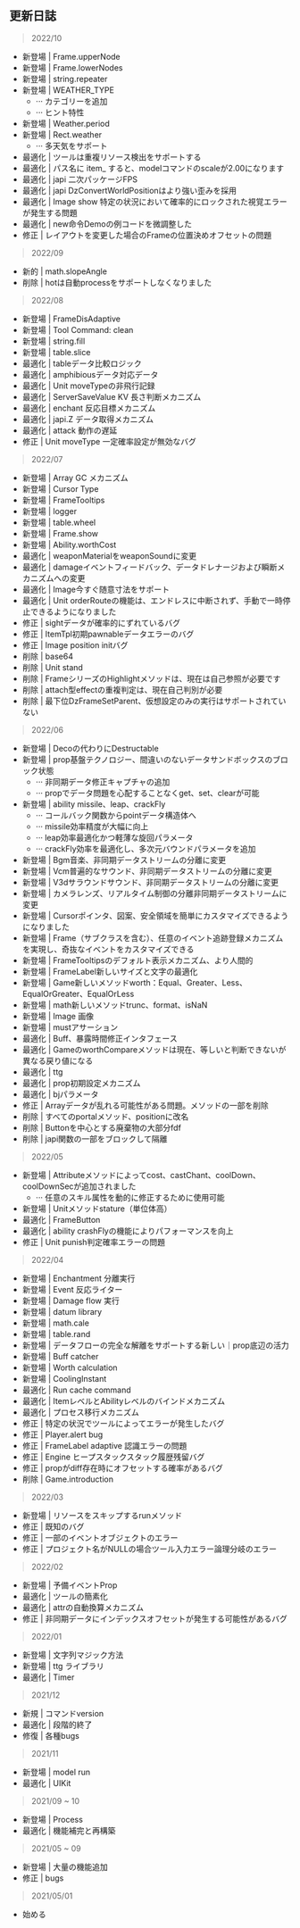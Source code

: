 ## 更新日誌

> 2022/10

* 新登場 | Frame.upperNode
* 新登場 | Frame.lowerNodes
* 新登場 | string.repeater
* 新登場 | WEATHER_TYPE
    * ··· カテゴリーを追加
    * ··· ヒント特性
* 新登場 | Weather.period
* 新登場 | Rect.weather
    * ··· 多天気をサポート
* 最適化 | ツールは重複リソース検出をサポートする
* 最適化 | パス名に item_ すると、modelコマンドのscaleが2.00になります
* 最適化 | japi 二次パッケージFPS
* 最適化 | japi DzConvertWorldPositionはより強い歪みを採用
* 最適化 | Image show 特定の状況において確率的にロックされた視覚エラーが発生する問題
* 最適化 | new命令Demoの例コードを微調整した
* 修正 | レイアウトを変更した場合のFrameの位置決めオフセットの問題

> 2022/09

* 新的 | math.slopeAngle
* 削除 | hotは自動processをサポートしなくなりました

> 2022/08

* 新登場 | FrameDisAdaptive
* 新登場 | Tool Command: clean
* 新登場 | string.fill
* 新登場 | table.slice
* 最適化 | tableデータ比較ロジック
* 最適化 | amphibiousデータ対応データ
* 最適化 | Unit moveTypeの非飛行記録
* 最適化 | ServerSaveValue KV 長さ判断メカニズム
* 最適化 | enchant 反応目標メカニズム
* 最適化 | japi.Z データ取得メカニズム
* 最適化 | attack 動作の遅延
* 修正 | Unit moveType 一定確率設定が無効なバグ

> 2022/07

* 新登場 | Array GC メカニズム
* 新登場 | Cursor Type
* 新登場 | FrameTooltips
* 新登場 | logger
* 新登場 | table.wheel
* 新登場 | Frame.show
* 新登場 | Ability.worthCost
* 最適化 | weaponMaterialをweaponSoundに変更
* 最適化 | damageイベントフィードバック、データドレナージおよび瞬断メカニズムへの変更
* 最適化 | Image今すぐ随意寸法をサポート
* 最適化 | Unit orderRouteの機能は、エンドレスに中断されず、手動で一時停止できるようになりました
* 修正 | sightデータが確率的にずれているバグ
* 修正 | ItemTpl初期pawnableデータエラーのバグ
* 修正 | Image position initバグ
* 削除 | base64
* 削除 | Unit stand
* 削除 | FrameシリーズのHighlightメソッドは、現在は自己参照が必要です
* 削除 | attach型effectの重複判定は、現在自己判別が必要
* 削除 | 最下位DzFrameSetParent、仮想設定のみの実行はサポートされていない

> 2022/06

* 新登場 | Decoの代わりにDestructable
* 新登場 | prop基盤テクノロジー、間違いのないデータサンドボックスのブロック状態
    * ··· 非同期データ修正キャプチャの追加
    * ··· propでデータ問題を心配することなくget、set、clearが可能
* 新登場 | ability missile、leap、crackFly
    * ··· コールバック関数からpointデータ構造体へ
    * ··· missile効率精度が大幅に向上
    * ··· leap効率最適化かつ軽薄な旋回パラメータ
    * ··· crackFly効率を最適化し、多次元バウンドパラメータを追加
* 新登場 | Bgm音楽、非同期データストリームの分離に変更
* 新登場 | Vcm普遍的なサウンド、非同期データストリームの分離に変更
* 新登場 | V3dサラウンドサウンド、非同期データストリームの分離に変更
* 新登場 | カメラレンズ、リアルタイム制御の分離非同期データストリームに変更
* 新登場 | Cursorポインタ、図案、安全領域を簡単にカスタマイズできるようになりました
* 新登場 | Frame（サブクラスを含む）、任意のイベント追跡登録メカニズムを実現し、奇抜なイベントをカスタマイズできる
* 新登場 | FrameTooltipsのデフォルト表示メカニズム、より人間的
* 新登場 | FrameLabel新しいサイズと文字の最適化
* 新登場 | Game新しいメソッドworth：Equal、Greater、Less、EqualOrGreater、EqualOrLess
* 新登場 | math新しいメソッドtrunc、format、isNaN
* 新登場 | Image 画像
* 新登場 | mustアサーション
* 最適化 | Buff、暴露時間修正インタフェース
* 最適化 | GameのworthCompareメソッドは現在、等しいと判断できないが異なる戻り値になる
* 最適化 | ttg
* 最適化 | prop初期設定メカニズム
* 最適化 | bjパラメータ
* 修正 | Arrayデータが乱れる可能性がある問題。メソッドの一部を削除
* 削除 | すべてのportalメソッド、positionに改名
* 削除 | Buttonを中心とする廃棄物の大部分fdf
* 削除 | japi関数の一部をブロックして隔離

> 2022/05

* 新登場 | Attributeメソッドによってcost、castChant、coolDown、coolDownSecが追加されました
    * ··· 任意のスキル属性を動的に修正するために使用可能
* 新登場 | Unitメソッドstature（単位体高）
* 最適化 | FrameButton
* 最適化 | ability crashFlyの機能によりパフォーマンスを向上
* 修正 | Unit punish判定確率エラーの問題

> 2022/04

* 新登場 | Enchantment 分離実行
* 新登場 | Event 反応ライター
* 新登場 | Damage flow 実行
* 新登場 | datum library
* 新登場 | math.cale
* 新登場 | table.rand
* 新登場 | データフローの完全な解離をサポートする新しい｜prop底辺の活力
* 新登場 | Buff catcher
* 新登場 | Worth calculation
* 新登場 | CoolingInstant
* 最適化 | Run cache command
* 最適化 | ItemレベルとAbilityレベルのバインドメカニズム
* 最適化 | プロセス移行メカニズム
* 修正 | 特定の状況でツールによってエラーが発生したバグ
* 修正 | Player.alert bug
* 修正 | FrameLabel adaptive 認識エラーの問題
* 修正 | Engine ヒープスタックスタック履歴残留バグ
* 修正 | propがdiff存在時にオフセットする確率があるバグ
* 削除 | Game.introduction

> 2022/03

* 新登場 | リソースをスキップするrunメソッド
* 修正 | 既知のバグ
* 修正 | 一部のイベントオブジェクトのエラー
* 修正 | プロジェクト名がNULLの場合ツール入力エラー論理分岐のエラー

> 2022/02

* 新登場 | 予備イベントProp
* 最適化 | ツールの簡素化
* 最適化 | attrの自動換算メカニズム
* 修正 | 非同期データにインデックスオフセットが発生する可能性があるバグ

> 2022/01

* 新登場 | 文字列マジック方法
* 新登場 | ttg ライブラリ
* 最適化 | Timer

> 2021/12

* 新規 | コマンドversion
* 最適化 | 段階的終了
* 修復 | 各種bugs

> 2021/11

* 新登場 | model run
* 最適化 | UIKit

> 2021/09 ~ 10

* 新登場 | Process
* 最適化 | 機能補完と再構築

> 2021/05 ~ 09

* 新登場 | 大量の機能追加
* 修正 | bugs

> 2021/05/01

* 始める
